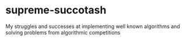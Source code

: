 # supreme-succotash
My struggles and successes at implementing well known algorithms and solving problems from algorithmic competitions
